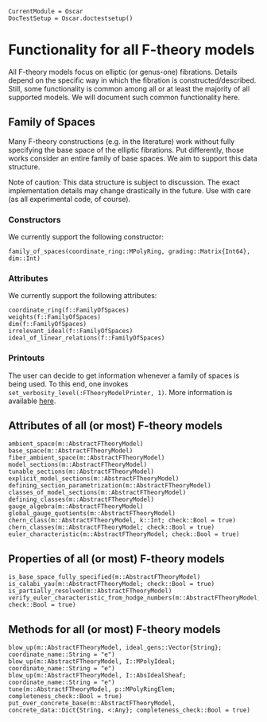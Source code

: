 ```@meta
CurrentModule = Oscar
DocTestSetup = Oscar.doctestsetup()
```

# Functionality for all F-theory models

All F-theory models focus on elliptic (or genus-one) fibrations. Details depend on the specific
way in which the fibration is constructed/described. Still, some functionality is
common among all or at least the majority of all supported models. We will document
such common functionality here.


## Family of Spaces

Many F-theory constructions (e.g. in the literature) work without fully specifying
the base space of the elliptic fibrations. Put differently, those works consider
an entire family of base spaces. We aim to support this data structure.

Note of caution: This data structure is subject to discussion. The exact implementation
details may change drastically in the future. Use with care (as all experimental
code, of course).


### Constructors

We currently support the following constructor:
```@docs
family_of_spaces(coordinate_ring::MPolyRing, grading::Matrix{Int64}, dim::Int)
```

### Attributes

We currently support the following attributes:
```@docs
coordinate_ring(f::FamilyOfSpaces)
weights(f::FamilyOfSpaces)
dim(f::FamilyOfSpaces)
irrelevant_ideal(f::FamilyOfSpaces)
ideal_of_linear_relations(f::FamilyOfSpaces)
```

### Printouts

The user can decide to get information whenever a family of spaces is being used.
To this end, one invokes `set_verbosity_level(:FTheoryModelPrinter, 1)`.
More information is available [here](http://www.thofma.com/Hecke.jl/dev/features/macros/).



## Attributes of all (or most) F-theory models

```@docs
ambient_space(m::AbstractFTheoryModel)
base_space(m::AbstractFTheoryModel)
fiber_ambient_space(m::AbstractFTheoryModel)
model_sections(m::AbstractFTheoryModel)
tunable_sections(m::AbstractFTheoryModel)
explicit_model_sections(m::AbstractFTheoryModel)
defining_section_parametrization(m::AbstractFTheoryModel)
classes_of_model_sections(m::AbstractFTheoryModel)
defining_classes(m::AbstractFTheoryModel)
gauge_algebra(m::AbstractFTheoryModel)
global_gauge_quotients(m::AbstractFTheoryModel)
chern_class(m::AbstractFTheoryModel, k::Int; check::Bool = true)
chern_classes(m::AbstractFTheoryModel; check::Bool = true)
euler_characteristic(m::AbstractFTheoryModel; check::Bool = true)
```


## Properties of all (or most) F-theory models

```@docs
is_base_space_fully_specified(m::AbstractFTheoryModel)
is_calabi_yau(m::AbstractFTheoryModel; check::Bool = true)
is_partially_resolved(m::AbstractFTheoryModel)
verify_euler_characteristic_from_hodge_numbers(m::AbstractFTheoryModel; check::Bool = true)
```


## Methods for all (or most) F-theory models

```@docs
blow_up(m::AbstractFTheoryModel, ideal_gens::Vector{String}; coordinate_name::String = "e")
blow_up(m::AbstractFTheoryModel, I::MPolyIdeal; coordinate_name::String = "e")
blow_up(m::AbstractFTheoryModel, I::AbsIdealSheaf; coordinate_name::String = "e")
tune(m::AbstractFTheoryModel, p::MPolyRingElem; completeness_check::Bool = true)
put_over_concrete_base(m::AbstractFTheoryModel, concrete_data::Dict{String, <:Any}; completeness_check::Bool = true)
```
